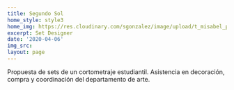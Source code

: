 ```yaml
---
title: Segundo Sol
home_style: style3
home_img: https://res.cloudinary.com/sgonzalez/image/upload/t_misabel_preview/misabelrodriguez/segundo-sol/01.jpg
excerpt: Set Designer
date: '2020-04-06'
img_src:
layout: page
---
```


Propuesta de sets de un cortometraje estudiantil. Asistencia en decoración, compra y coordinación del departamento de arte.
